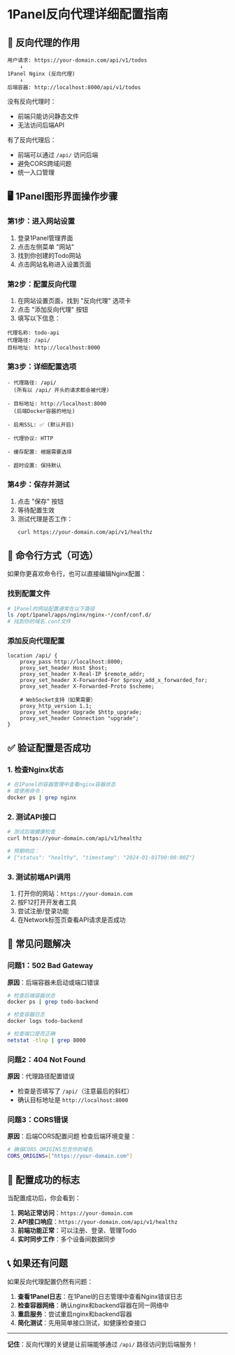 # 1Panel反向代理详细配置指南

## 🎯 反向代理的作用

```
用户请求: https://your-domain.com/api/v1/todos
    ↓
1Panel Nginx (反向代理)
    ↓
后端容器: http://localhost:8000/api/v1/todos
```

没有反向代理时：
- 前端只能访问静态文件
- 无法访问后端API

有了反向代理后：
- 前端可以通过 `/api/` 访问后端
- 避免CORS跨域问题
- 统一入口管理

## 🖥️ 1Panel图形界面操作步骤

### 第1步：进入网站设置
1. 登录1Panel管理界面
2. 点击左侧菜单 "网站"
3. 找到你创建的Todo网站
4. 点击网站名称进入设置页面

### 第2步：配置反向代理
1. 在网站设置页面，找到 "反向代理" 选项卡
2. 点击 "添加反向代理" 按钮
3. 填写以下信息：

```
代理名称: todo-api
代理路径: /api/
目标地址: http://localhost:8000
```

### 第3步：详细配置选项
```
- 代理路径: /api/
  (所有以 /api/ 开头的请求都会被代理)

- 目标地址: http://localhost:8000
  (后端Docker容器的地址)

- 启用SSL: ✅ (默认开启)

- 代理协议: HTTP

- 缓存配置: 根据需要选择

- 超时设置: 保持默认
```

### 第4步：保存并测试
1. 点击 "保存" 按钮
2. 等待配置生效
3. 测试代理是否工作：
   ```bash
   curl https://your-domain.com/api/v1/healthz
   ```

## 🔧 命令行方式（可选）

如果你更喜欢命令行，也可以直接编辑Nginx配置：

### 找到配置文件
```bash
# 1Panel的网站配置通常在以下路径
ls /opt/1panel/apps/nginx/nginx-*/conf/conf.d/
# 找到你的域名.conf文件
```

### 添加反向代理配置
```nginx
location /api/ {
    proxy_pass http://localhost:8000;
    proxy_set_header Host $host;
    proxy_set_header X-Real-IP $remote_addr;
    proxy_set_header X-Forwarded-For $proxy_add_x_forwarded_for;
    proxy_set_header X-Forwarded-Proto $scheme;

    # WebSocket支持（如果需要）
    proxy_http_version 1.1;
    proxy_set_header Upgrade $http_upgrade;
    proxy_set_header Connection "upgrade";
}
```

## ✅ 验证配置是否成功

### 1. 检查Nginx状态
```bash
# 在1Panel的容器管理中查看nginx容器状态
# 或使用命令：
docker ps | grep nginx
```

### 2. 测试API接口
```bash
# 测试后端健康检查
curl https://your-domain.com/api/v1/healthz

# 预期响应：
# {"status": "healthy", "timestamp": "2024-01-01T00:00:00Z"}
```

### 3. 测试前端API调用
1. 打开你的网站：`https://your-domain.com`
2. 按F12打开开发者工具
3. 尝试注册/登录功能
4. 在Network标签页查看API请求是否成功

## 🚨 常见问题解决

### 问题1：502 Bad Gateway
**原因**：后端容器未启动或端口错误
```bash
# 检查后端容器状态
docker ps | grep todo-backend

# 检查容器日志
docker logs todo-backend

# 检查端口是否正确
netstat -tlnp | grep 8000
```

### 问题2：404 Not Found
**原因**：代理路径配置错误
- 检查是否填写了 `/api/`（注意最后的斜杠）
- 确认目标地址是 `http://localhost:8000`

### 问题3：CORS错误
**原因**：后端CORS配置问题
检查后端环境变量：
```bash
# 确保CORS_ORIGINS包含你的域名
CORS_ORIGINS=["https://your-domain.com"]
```

## 🎉 配置成功的标志

当配置成功后，你会看到：

1. **网站正常访问**：`https://your-domain.com`
2. **API接口响应**：`https://your-domain.com/api/v1/healthz`
3. **前端功能正常**：可以注册、登录、管理Todo
4. **实时同步工作**：多个设备间数据同步

## 📞 如果还有问题

如果反向代理配置仍然有问题：

1. **查看1Panel日志**：在1Panel的日志管理中查看Nginx错误日志
2. **检查容器网络**：确认nginx和backend容器在同一网络中
3. **重启服务**：尝试重启nginx和backend容器
4. **简化测试**：先用简单接口测试，如健康检查接口

---

**记住**：反向代理的关键是让前端能够通过 `/api/` 路径访问到后端服务！